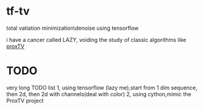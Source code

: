 # tf-tv
total vatiation minimization\denoise using tensorflow

i have a cancer called LAZY, voiding the study of classic algorithms like [proxTV](https://github.com/albarji/proxTV)
# TODO
very long TODO list
1, using tensorflow (lazy me),start from 1 dim sequence, then 2d, then 2d with channels(deal with color)
2, using cython,mimic the ProxTV project

